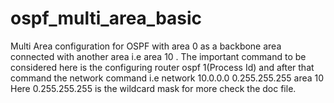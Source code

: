 # ospf_multi_area_basic
Multi Area configuration for OSPF with area 0 as a backbone area connected with another area i.e area 10 . The important command to be considered here is the configuring router ospf 1(Process Id) and after that command the network command i.e network 10.0.0.0 0.255.255.255 area 10 Here 0.255.255.255 is the wildcard mask for more check the doc file.
